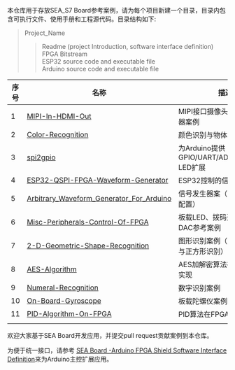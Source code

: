 本仓库用于存放SEA_S7 Board参考案例，请为每个项目新建一个目录，目录内包含可执行文件、使用手册和工程源代码。目录结构如下:
  > Project_Name
  > > Readme (project Introduction, software interface definition)  
  > > FPGA Bitstream   
  > > ESP32 source code and executable file  
  > > Arduino source code and executable file   



| 序号 | 名称                                                         | 描述                                       |
| ---- | ------------------------------------------------------------ | ------------------------------------------ |
| 1    | [MIPI-In-HDMI-Out](/MIPI-In-HDMI-Out)                        | MIPI接口摄像头与HDMI显示器案例             |
| 2    | [Color-Recognition](/Color-Recognition)                      | 颜色识别与物体追踪案例                     |
| 3    | [spi2gpio](/spi2gpio)                                        | 为Arduino提供GPIO/UART/ADC/DAC/RGB-LED扩展 |
| 4    | [ESP32-QSPI-FPGA-Waveform-Generator](/ESP32-QSPI-FPGA-Waveform-Generator) | ESP32控制的信号发生器案例                  |
| 5    | [Arbitrary_Waveform_Generator_For_Arduino](/Arbitrary_Waveform_Generator_For_Arduino) | 信号发生器案（需要Arduino配置）            |
| 6    | [Misc-Peripherals-Control-Of-FPGA](/Misc-Peripherals-Control-Of-FPGA) | 板载LED、拨码开关、ADC与DAC参考案例        |
| 7    | [2-D-Geometric-Shape-Recognition](/2-D-Geometric-Shape-Recognition) | 图形识别案例（三角形、圆形与正方形识别）   |
| 8    | [AES-Algorithm](/AES-Algorithm)                              | AES加解密算法在FPGA内的实现                |
| 9    | [Numeral-Recognition](/Numeral-Recognition)                  | 数字识别案例                               |
| 10   | [On-Board-Gyroscope](/On-Board-Gyroscope)                    | 板载陀螺仪案例                             |
| 11   | [PID-Algorithm-On-FPGA](/PID-Algorithm-On-FPGA)              | PID算法在FPGA内的实现                      |
|      |                                                              |                                            |

欢迎大家基于SEA Board开发应用，并提交pull request贡献案例到本仓库。    

为便于统一接口，请参考 [SEA Board -Arduino FPGA Shield Software Interface Definition](SEA-Board-Arduino-FPGA-Shield-Software-Interface-Definition.md)来为Arduino主控扩展应用。


